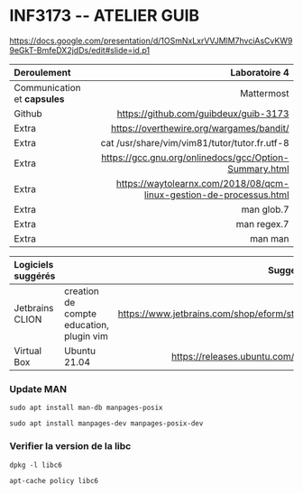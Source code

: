 # INF3173 -- ATELIER GUIB

https://docs.google.com/presentation/d/1OSmNxLxrVVJMlM7hvciAsCvKW99eGkT-BmfeDX2jdDs/edit#slide=id.p1

|Deroulement|Laboratoire 4|
|:---|---:|
|Communication et **capsules**|Mattermost|
|Github|https://github.com/guibdeux/guib-3173|
|Extra|https://overthewire.org/wargames/bandit/|
|Extra|cat /usr/share/vim/vim81/tutor/tutor.fr.utf-8|
|Extra|https://gcc.gnu.org/onlinedocs/gcc/Option-Summary.html|
|Extra|https://waytolearnx.com/2018/08/qcm-linux-gestion-de-processus.html|
|Extra|man glob.7|
|Extra|man regex.7|
|Extra|man man|

|Logiciels suggérés| | Suggestions|
|:---|---|---:|
|Jetbrains CLION|creation de compte education, plugin vim|https://www.jetbrains.com/shop/eform/students|
|Virtual Box|Ubuntu 21.04|https://releases.ubuntu.com/21.04/|

### Update MAN
````
sudo apt install man-db manpages-posix
````
````
sudo apt install manpages-dev manpages-posix-dev
````

### Verifier la version de la libc
```
dpkg -l libc6
```
```
apt-cache policy libc6
```
